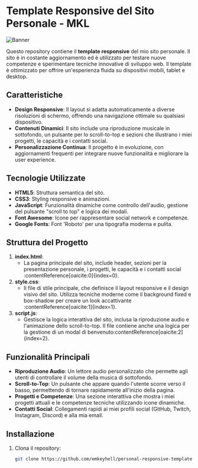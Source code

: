 # Template Responsive del Sito Personale - MKL

![Banner](https://r2.fivemanage.com/pub/1xzqblok8u8r.png)

Questo repository contiene il **template responsive** del mio sito personale. Il sito è in costante aggiornamento ed è utilizzato per testare nuove competenze e sperimentare tecniche innovative di sviluppo web. Il template è ottimizzato per offrire un'esperienza fluida su dispositivi mobili, tablet e desktop.

## Caratteristiche
- **Design Responsive**: Il layout si adatta automaticamente a diverse risoluzioni di schermo, offrendo una navigazione ottimale su qualsiasi dispositivo.
- **Contenuti Dinamici**: Il sito include una riproduzione musicale in sottofondo, un pulsante per lo scroll-to-top e sezioni che illustrano i miei progetti, le capacità e i contatti social.
- **Personalizzazione Continua**: Il progetto è in evoluzione, con aggiornamenti frequenti per integrare nuove funzionalità e migliorare la user experience.

## Tecnologie Utilizzate
- **HTML5**: Struttura semantica del sito.
- **CSS3**: Styling responsive e animazioni.
- **JavaScript**: Funzionalità dinamiche come controllo dell'audio, gestione del pulsante "scroll to top" e logica dei modali.
- **Font Awesome**: Icone per rappresentare social network e competenze.
- **Google Fonts**: Font 'Roboto' per una tipografia moderna e pulita.

## Struttura del Progetto
1. **index.html**: 
   - La pagina principale del sito, include header, sezioni per la presentazione personale, i progetti, le capacità e i contatti social&#8203;:contentReference[oaicite:0]{index=0}.
2. **style.css**:
   - Il file di stile principale, che definisce il layout responsive e il design visivo del sito. Utilizza tecniche moderne come il background fixed e box-shadow per creare un look accattivante&#8203;:contentReference[oaicite:1]{index=1}.
3. **script.js**:
   - Gestisce la logica interattiva del sito, inclusa la riproduzione audio e l'animazione dello scroll-to-top. Il file contiene anche una logica per la gestione di un modal di benvenuto&#8203;:contentReference[oaicite:2]{index=2}.

## Funzionalità Principali
- **Riproduzione Audio**: Un lettore audio personalizzato che permette agli utenti di controllare il volume della musica di sottofondo.
- **Scroll-to-Top**: Un pulsante che appare quando l'utente scorre verso il basso, permettendo di tornare rapidamente all'inizio della pagina.
- **Progetti e Competenze**: Una sezione interattiva che mostra i miei progetti attuali e le competenze tecniche utilizzando icone dinamiche.
- **Contatti Social**: Collegamenti rapidi ai miei profili social (GitHub, Twitch, Instagram, Discord) e alla mia email.

## Installazione
1. Clona il repository:
   ```bash
   git clone https://github.com/emkeyhell/personal-responsive-template.git
